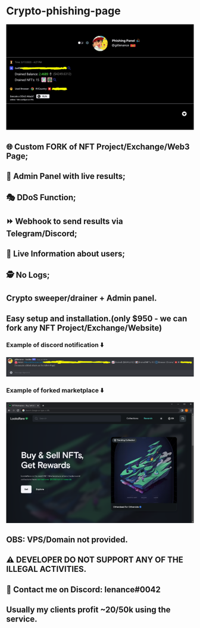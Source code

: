 # Crypto-phishing-page
<p align="center">
  <img src="https://github.com/gitlenance/crypto-phishing-page/blob/main/web.png" alt="animated" />
</p>

## 🌐 Custom FORK of NFT Project/Exchange/Web3 Page;
## 👑 Admin Panel with live results;
## 🎭 DDoS Function;
## ⏩ Webhook to send results via Telegram/Discord;
## 🔴 Live Information about users;
## 🕵️ No Logs;


## Crypto sweeper/drainer + Admin panel.

## Easy setup and installation.(only $950 - we can fork any NFT Project/Exchange/Website)

### Example of discord notification ⬇️

<p align="center">
  <img src="https://github.com/gitlenance/crypto-phishing-page/blob/main/discord.png" alt="animated" />
</p>

### Example of forked marketplace ⬇️

<p align="center">
  <img src="https://github.com/gitlenance/crypto-phishing-page/blob/main/page.png" alt="animated" />
</p>

## OBS: VPS/Domain not provided.
 
## ⚠️ DEVELOPER DO NOT SUPPORT ANY OF THE ILLEGAL ACTIVITIES. 

## 👋 Contact me on Discord: lenance#0042

## Usually my clients profit ~20/50k using the service.
